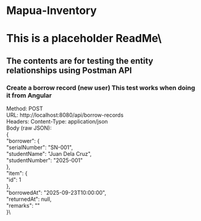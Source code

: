 # Mapua-Inventory
# This is a placeholder ReadMe\
## The contents are for testing the entity relationships using Postman API
### **Create a borrow record (new user) This test works when doing it from Angular**
Method: POST\
URL: http://localhost:8080/api/borrow-records\
Headers: Content-Type: application/json\
Body (raw JSON):\
{\
  "borrower": {\
    "serialNumber": "SN-001",\
    "studentName": "Juan Dela Cruz",\
    "studentNumber": "2025-001"\
  },\
  "item": {\
    "id": 1\
  },\
  "borrowedAt": "2025-09-23T10:00:00",\
  "returnedAt": null,\
  "remarks": ""\
}\

